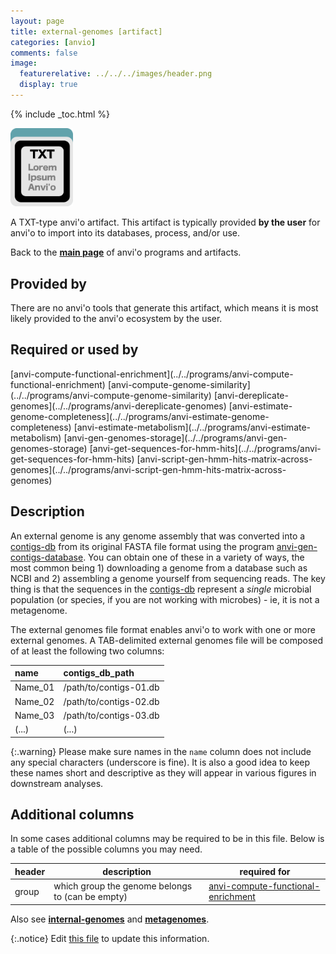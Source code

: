 ```yaml
---
layout: page
title: external-genomes [artifact]
categories: [anvio]
comments: false
image:
  featurerelative: ../../../images/header.png
  display: true
---
```



{% include _toc.html %}


<img src="../../images/icons/TXT.png" alt="TXT" style="width:100px; border:none" />

A TXT-type anvi'o artifact. This artifact is typically provided **by the user** for anvi'o to import into its databases, process, and/or use.

Back to the **[main page](../../)** of anvi'o programs and artifacts.

## Provided by


There are no anvi'o tools that generate this artifact, which means it is most likely provided to the anvi'o ecosystem by the user.


## Required or used by


<p style="text-align: left" markdown="1"><span class="artifact-r">[anvi-compute-functional-enrichment](../../programs/anvi-compute-functional-enrichment)</span> <span class="artifact-r">[anvi-compute-genome-similarity](../../programs/anvi-compute-genome-similarity)</span> <span class="artifact-r">[anvi-dereplicate-genomes](../../programs/anvi-dereplicate-genomes)</span> <span class="artifact-r">[anvi-estimate-genome-completeness](../../programs/anvi-estimate-genome-completeness)</span> <span class="artifact-r">[anvi-estimate-metabolism](../../programs/anvi-estimate-metabolism)</span> <span class="artifact-r">[anvi-gen-genomes-storage](../../programs/anvi-gen-genomes-storage)</span> <span class="artifact-r">[anvi-get-sequences-for-hmm-hits](../../programs/anvi-get-sequences-for-hmm-hits)</span> <span class="artifact-r">[anvi-script-gen-hmm-hits-matrix-across-genomes](../../programs/anvi-script-gen-hmm-hits-matrix-across-genomes)</span></p>


## Description

An external genome is any genome assembly that was converted into a <span class="artifact-n">[contigs-db](/software/anvio/help/7/artifacts/contigs-db)</span> from its original FASTA file format using the program <span class="artifact-n">[anvi-gen-contigs-database](/software/anvio/help/7/programs/anvi-gen-contigs-database)</span>. You can obtain one of these in a variety of ways, the most common being 1) downloading a genome from a database such as NCBI and 2) assembling a genome yourself from sequencing reads. The key thing is that the sequences in the <span class="artifact-n">[contigs-db](/software/anvio/help/7/artifacts/contigs-db)</span> represent a _single_ microbial population (or species, if you are not working with microbes) - ie, it is not a metagenome.

The external genomes file format enables anvi'o to work with one or more external genomes. A TAB-delimited external genomes file will be composed of at least the following two columns:

|name|contigs_db_path|
|:--|:--|
|Name_01|/path/to/contigs-01.db|
|Name_02|/path/to/contigs-02.db|
|Name_03|/path/to/contigs-03.db|
|(...)|(...)|

{:.warning}
Please make sure names in the `name` column does not include any special characters (underscore is fine). It is also a good idea to keep these names short and descriptive as they will appear in various figures in downstream analyses.

## Additional columns

In some cases additional columns may be required to be in this file. Below is a table of the possible columns you may need.

| header | description | required for |
|----|----|----|
| group | which group the genome belongs to (can be empty) | <span class="artifact-n">[anvi-compute-functional-enrichment](/software/anvio/help/7/programs/anvi-compute-functional-enrichment)</span> |

Also see **<span class="artifact-n">[internal-genomes](/software/anvio/help/7/artifacts/internal-genomes)</span>** and **<span class="artifact-n">[metagenomes](/software/anvio/help/7/artifacts/metagenomes)</span>**.


{:.notice}
Edit [this file](https://github.com/merenlab/anvio/tree/master/anvio/docs/artifacts/external-genomes.md) to update this information.


